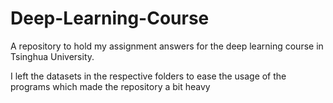 # Deep-Learning-Course
A repository to hold my assignment answers for the deep learning course in Tsinghua University.

I left the datasets in the respective folders to ease the usage of the programs which made the repository a bit heavy
